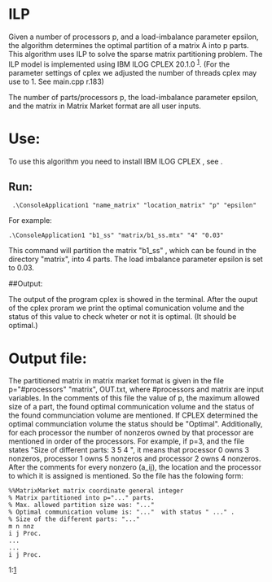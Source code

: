 #  ILP

Given a number of processors p, and a load-imbalance parameter epsilon, the algorithm determines
the optimal partition of a matrix A into p parts. This algorithm uses ILP to solve the sparse matrix partitioning problem. 
The ILP model is implemented using IBM ILOG CPLEX 20.1.0 <sup>[1](#1)</sup>.
(For the parameter settings of cplex we adjusted the number of threads cplex may use to 1.   See main.cpp r.183)



The number of parts/processors p, the load-imbalance parameter epsilon,
and the matrix in Matrix Market format are all user inputs.


# Use:
To use this algorithm you need to install IBM ILOG CPLEX , see [](https://www.ibm.com/products/ilog-cplex-optimization-studio).


## Run:

```
 .\ConsoleApplication1 "name_matrix" "location_matrix" "p" "epsilon"
```

For example:

```
.\ConsoleApplication1 "b1_ss" "matrix/b1_ss.mtx" "4" "0.03"
```

This command will partition the matrix "b1_ss" , which can be found in the directory "matrix", into 4 parts. 
The load imbalance parameter epsilon is set to 0.03.

##Output:

The output of the program cplex is showed in the terminal. 
After the ouput of the cplex proram we print the optimal comunication volume and the status of this value to check wheter or not it is optimal.
(It should be optimal.)


# Output file:

The partitioned matrix in matrix market format is given in the file p="#processors" "matrix", OUT.txt, where #processors and matrix are input variables.
In the comments of this file the value of p, the maximum allowed size of a part, the found optimal communication volume and the status of the found communciation volume are mentioned.
If CPLEX determined the optimal communciation volume the status should be "Optimal".
Additionally, for each processor the number of nonzeros owned by that processor are mentioned in order of the processors.
For example, if p=3, and the file states "Size of different parts: 3 5 4 ", it means that processor 0 owns 3 nonzeros, processor 1 owns 5 nonzeros and processor 2 owns 4 nonzeros.
After the comments for every nonzero (a_ij), the location and the processor to which it is assigned is mentioned.
So the file has the folowing form:

```
%%MatrixMarket matrix coordinate general integer
% Matrix partitioned into p="..." parts.
% Max. allowed partition size was: "..." 
% Optimal communication volume is: "..."  with status " ..." .
% Size of the different parts: "..."
m n nnz
i j Proc.
...
...
i j Proc.
```
<a name="1">1</a>:[1](https://www.ibm.com/products/ilog-cplex-optimization-studio)
